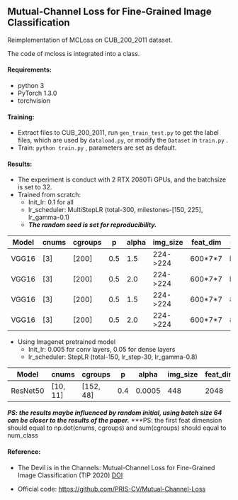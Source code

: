 ## Mutual-Channel Loss for Fine-Grained Image Classification

Reimplementation of MCLoss on CUB_200_2011 dataset. 

The code of mcloss is integrated into a class.

#### Requirements:

- python 3
- PyTorch 1.3.0
- torchvision

#### Training:

- Extract files to CUB_200_2011, run `gen_train_test.py` to get the label files, which are used by `dataload.py`, or modify the `Dataset` in `train.py` .
- Train: `python train.py` , parameters are set as default.

#### Results:

- The experiment is conduct with 2 RTX 2080Ti GPUs, and the batchsize is set to 32.
- Trained from scratch:
  - Init_lr: 0.1 for all
  - lr_scheduler: MultiStepLR (total-300, milestones-[150, 225], lr_gamma-0.1)
  - ***The random seed is set for reproducibility.***
  
| Model |cnums|cgroups|p|alpha|img_size|feat_dim|seed|Acc@1|
| ----| ---------- | ---------- | ---------- | ---------- | ---------- | ---------- | ---------- | ------|
|VGG16|[3]|[200]|0.5|1.5| 224->224 |600\*7\*7|None|64.88|
|VGG16|[3]|[200]|0.5|2.0| 224->224 |600\*7\*7|None|66.66|
|VGG16|[3]|[200]|0.5|1.5| 224->224 |600\*7\*7|8|66.17|
|VGG16|[3]|[200]|0.5|2.0| 224->224 |600\*7\*7|8|66.03|
- Using Imagenet pretrained model
  - Init_lr: 0.005 for conv layers, 0.05 for dense layers
  - lr_scheduler: StepLR (total-150, lr_step-30, lr_gamma-0.8)

| Model |cnums|cgroups|p|alpha|img_size|feat_dim| Acc@1 |
| ----| ---------- | ---------- | ---------- | ---------- | ----- | ---------- |-------|
| ResNet50  |[10, 11]|[152, 48]|0.4|0.0005| 448 | 2048 | 86.97 |

***PS: the results maybe influenced by random initial, using batch size 64 can be closer to the results of the paper.***
***PS: the first feat dimension should equal to np.dot(cnums, cgroups) and sum(cgroups) should equal to num_class


#### Reference:

- The Devil is in the Channels: Mutual-Channel Loss for Fine-Grained Image Classification (TIP 2020) [DOI](https://doi.org/10.1109/TIP.2020.2973812)

- Official code: https://github.com/PRIS-CV/Mutual-Channel-Loss





